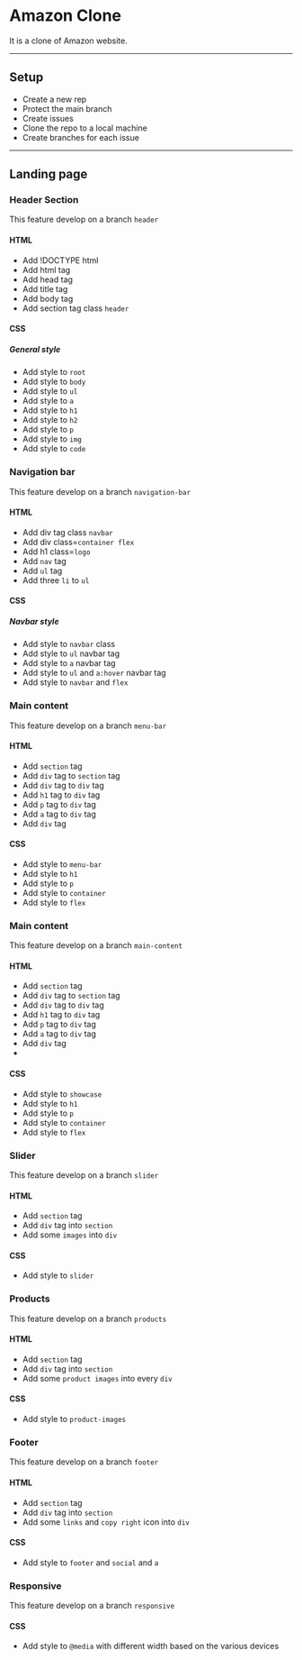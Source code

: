 # Amazon Clone

It is a clone of Amazon website.

---

## Setup

- Create a new rep
- Protect the main branch
- Create issues
- Clone the repo to a local machine
- Create branches for each issue

---

## Landing page

### Header Section

This feature develop on a branch `header`

#### HTML

- Add !DOCTYPE html
- Add html tag
- Add head tag
- Add title tag
- Add body tag
- Add section tag class `header`

#### CSS

##### General style

- Add style to `root`
- Add style to `body`
- Add style to `ul`
- Add style to `a`
- Add style to `h1`
- Add style to `h2`
- Add style to `p`
- Add style to `img`
- Add style to `code`

### Navigation bar

This feature develop on a branch `navigation-bar`

#### HTML

- Add div tag class `navbar`
- Add div class=`container flex`
- Add h1 class=`logo`
- Add `nav` tag
- Add `ul` tag
- Add three `li` to `ul`

#### CSS

##### Navbar style

- Add style to `navbar` class
- Add style to `ul` navbar tag
- Add style to `a` navbar tag
- Add style to `ul` and `a:hover` navbar tag
- Add style to `navbar` and `flex`

### Main content

This feature develop on a branch `menu-bar`

#### HTML

- Add `section` tag
- Add `div` tag to `section` tag
- Add `div` tag to `div` tag
- Add `h1` tag to `div` tag
- Add `p` tag to `div` tag
- Add `a` tag to `div` tag
- Add `div` tag

#### CSS

- Add style to `menu-bar`
- Add style to `h1`
- Add style to `p`
- Add style to `container`
- Add style to `flex`

### Main content

This feature develop on a branch `main-content`

#### HTML

- Add `section` tag
- Add `div` tag to `section` tag
- Add `div` tag to `div` tag
- Add `h1` tag to `div` tag
- Add `p` tag to `div` tag
- Add `a` tag to `div` tag
- Add `div` tag
-

#### CSS

- Add style to `showcase`
- Add style to `h1`
- Add style to `p`
- Add style to `container`
- Add style to `flex`

### Slider

This feature develop on a branch `slider`

#### HTML

- Add `section` tag
- Add `div` tag into `section`
- Add some `images` into `div`

#### CSS

- Add style to `slider`

### Products

This feature develop on a branch `products`

#### HTML

- Add `section` tag
- Add `div` tag into `section`
- Add some `product images` into every `div`

#### CSS

- Add style to `product-images`

### Footer

This feature develop on a branch `footer`

#### HTML

- Add `section` tag
- Add `div` tag into `section`
- Add some `links` and `copy right` icon into `div`

#### CSS

- Add style to `footer` and `social` and `a`

### Responsive

This feature develop on a branch `responsive`

#### CSS

- Add style to `@media` with different width based on the various devices
